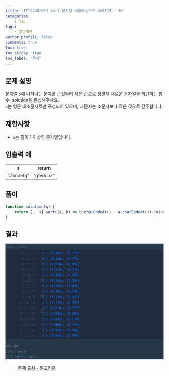 ```yaml
---
title: '[프로그래머스] Lv.1 문자열 내림차순으로 배치하기 - JS'
categories:
    - TIL
tags:
    - 알고리즘
author_profile: false
comments: true
toc: true
toc_sticky: true
toc_label: '목차'
---
```


## 문제 설명

문자열 `s`에 나타나는 문자를 큰것부터 작은 순으로 정렬해 새로운 문자열을 리턴하는 함수, solution을 완성해주세요.  
`s`는 영문 대소문자로만 구성되어 있으며, 대문자는 소문자보다 작은 것으로 간주합니다.

## 제한사항

-   `s`는 길이 1 이상인 문자열입니다.

## 입출력 예

| s         | return    |
| --------- | --------- |
| "Zbcdefg" | "gfedcbZ" |

## 풀이

```javascript
function solution(s) {
    return [...s].sort((a, b) => b.charCodeAt() - a.charCodeAt()).join('');
}
```

## 결과

![result](/assets/images/2023/08/23/algorithm-27-result.png)

> [문제 출처 - 알고리즘](https://school.programmers.co.kr/learn/courses/30/lessons/12917?language=javascript)
